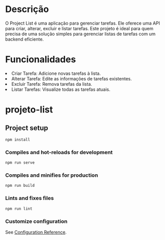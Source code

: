 # Descrição
O Project List é uma aplicação para gerenciar tarefas. Ele oferece uma API para criar, alterar, excluir e listar tarefas. Este projeto é ideal para quem precisa de uma solução simples para gerenciar listas de tarefas com um backend eficiente.

# Funcionalidades
<li>Criar Tarefa: Adicione novas tarefas à lista.</li>
<li>Alterar Tarefa: Edite as informações de tarefas existentes.</li>
<li>Excluir Tarefa: Remova tarefas da lista.</li>
<li>Listar Tarefas: Visualize todas as tarefas atuais.</li>



# projeto-list

## Project setup
```
npm install
```

### Compiles and hot-reloads for development
```
npm run serve
```

### Compiles and minifies for production
```
npm run build
```

### Lints and fixes files
```
npm run lint
```

### Customize configuration
See [Configuration Reference](https://cli.vuejs.org/config/).
